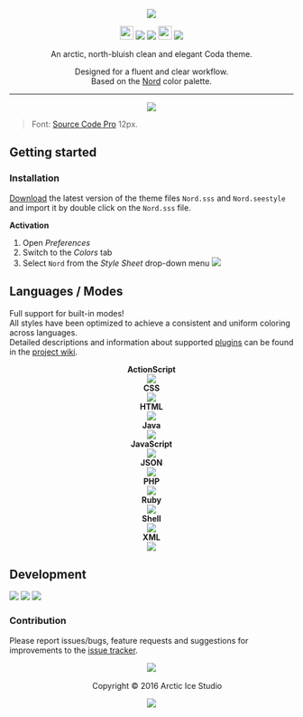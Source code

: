 <p align="center"><img src="https://cdn.rawgit.com/arcticicestudio/nord-coda/develop/src/assets/nord-coda-banner.svg"/></p>

<p align="center"><img src="https://assets-cdn.github.com/favicon.ico" width=24 height=24/> <a href="https://github.com/arcticicestudio/nord-coda/releases/latest"><img src="https://img.shields.io/github/release/arcticicestudio/nord-coda.svg"/></a> <a href="https://github.com/arcticicestudio/nord/releases/tag/v0.2.0"><img src="https://img.shields.io/badge/Nord-v0.2.0-blue.svg"/></a> <img src="https://panic.com/apple-touch-icon.png" width=24 height=24/> <a href="https://panic.com/coda"><img src="https://img.shields.io/badge/Coda-2.5+-blue.svg"/></a></p>

<p align="center">An arctic, north-bluish clean and elegant Coda theme.</p>

<p align="center">Designed for a fluent and clear workflow.<br>
Based on the <a href="https://github.com/arcticicestudio/nord">Nord</a> color palette.</p>

---

<p align="center"><img src="https://raw.githubusercontent.com/arcticicestudio/nord-coda/develop/src/assets/scrot-lang-javascript.png"/><blockquote>Font: <a href="https://adobe-fonts.github.io/source-code-pro">Source Code Pro</a> 12px.</blockquote></p>

## Getting started
### Installation
[Download](https://github.com/arcticicestudio/nord-coda/releases/latest) the latest version of the theme files `Nord.sss` and `Nord.seestyle` and import it by double click on the `Nord.sss` file.

**Activation**
  1. Open *Preferences*
  2. Switch to the *Colors* tab
  3. Select `Nord` from the *Style Sheet* drop-down menu
![][scrot-readme-activation]

## Languages / Modes
Full support for built-in modes!  
All styles have been optimized to achieve a consistent and uniform coloring across languages.  
Detailed descriptions and information about supported [plugins](https://panic.com/coda/plugins) can be found in the [project wiki](https://github.com/arcticicestudio/nord-coda/wiki).

<p align="center"><strong>ActionScript</strong><br><img src="https://raw.githubusercontent.com/arcticicestudio/nord-coda/develop/src/assets/scrot-lang-actionscript.png"/><br><strong>CSS</strong><br><img src="https://raw.githubusercontent.com/arcticicestudio/nord-coda/develop/src/assets/scrot-lang-css.png"/><br><strong>HTML</strong><br><img src="https://raw.githubusercontent.com/arcticicestudio/nord-coda/develop/src/assets/scrot-lang-html.png"/><br><strong>Java</strong><br><img src="https://raw.githubusercontent.com/arcticicestudio/nord-coda/develop/src/assets/scrot-lang-java.png"/><br><strong>JavaScript</strong><br><img src="https://raw.githubusercontent.com/arcticicestudio/nord-coda/develop/src/assets/scrot-lang-javascript.png"/><br><strong>JSON</strong><br><img src="https://raw.githubusercontent.com/arcticicestudio/nord-coda/develop/src/assets/scrot-lang-json.png"/><br><strong>PHP</strong><br><img src="https://raw.githubusercontent.com/arcticicestudio/nord-coda/develop/src/assets/scrot-lang-php.png"/><br><strong>Ruby</strong><br><img src="https://raw.githubusercontent.com/arcticicestudio/nord-coda/develop/src/assets/scrot-lang-ruby.png"/><br><strong>Shell</strong><br><img src="https://raw.githubusercontent.com/arcticicestudio/nord-coda/develop/src/assets/scrot-lang-shell.png"/><br><strong>XML</strong><br><img src="https://raw.githubusercontent.com/arcticicestudio/nord-coda/develop/src/assets/scrot-lang-xml.png"/></p>

## Development
[![](https://img.shields.io/badge/Changelog-0.1.0-blue.svg)](https://github.com/arcticicestudio/nord-coda/blob/v0.1.0/CHANGELOG.md) [![](https://img.shields.io/badge/Workflow-gitflow--branching--model-blue.svg)](http://nvie.com/posts/a-successful-git-branching-model) [![](https://img.shields.io/badge/Versioning-ArcVer_0.8.0-blue.svg)](https://github.com/arcticicestudio/arcver)

### Contribution
Please report issues/bugs, feature requests and suggestions for improvements to the [issue tracker](https://github.com/arcticicestudio/nord-coda/issues).

<p align="center"><img src="https://cdn.rawgit.com/arcticicestudio/nord/develop/src/assets/banner-footer-mountains.svg" /></p>

<p align="center"> <img src="http://arcticicestudio.com/favicon.ico" width=16 height=16/> Copyright &copy; 2016 Arctic Ice Studio</p>

<p align="center"><a href="https://github.com/arcticicestudio/nord-coda/develop/LICENSE.md"><img src="https://img.shields.io/badge/License-Apache_2.0-blue.svg"/></a></p>

[scrot-readme-activation]: https://raw.githubusercontent.com/arcticicestudio/nord-coda/develop/src/assets/scrot-readme-activation.png
